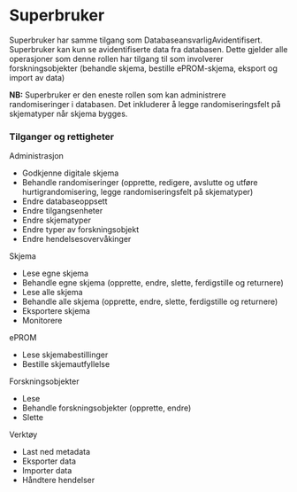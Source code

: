 # Superbruker

Superbruker har samme tilgang som DatabaseansvarligAvidentifisert. Superbruker kan kun se avidentifiserte data fra databasen. Dette gjelder alle operasjoner som denne rollen har tilgang til som involverer forskningsobjekter (behandle skjema, bestille ePROM-skjema, eksport og import av data)

__NB:__ Superbruker er den eneste rollen som kan administrere randomiseringer i databasen. Det inkluderer å legge randomiseringsfelt på skjematyper når skjema bygges.

### Tilganger og rettigheter

Administrasjon
* Godkjenne digitale skjema 
* Behandle randomiseringer (opprette, redigere, avslutte og utføre hurtigrandomisering, legge randomiseringsfelt på skjematyper)
*	Endre databaseoppsett
*	Endre tilgangsenheter
*	Endre skjematyper
*	Endre typer av forskningsobjekt
* Endre hendelsesovervåkinger

Skjema
*	Lese egne skjema 
*	Behandle egne skjema (opprette, endre, slette, ferdigstille og returnere)
*	Lese alle skjema 
*	Behandle alle skjema (opprette, endre, slette, ferdigstille og returnere)
* Eksportere skjema
* Monitorere

ePROM
*	Lese skjemabestillinger 
*	Bestille skjemautfyllelse

Forskningsobjekter
*	Lese
*	Behandle forskningsobjekter (opprette, endre)
* Slette

Verktøy
*	Last ned metadata
*	Eksporter data 
*	Importer data
* Håndtere hendelser
